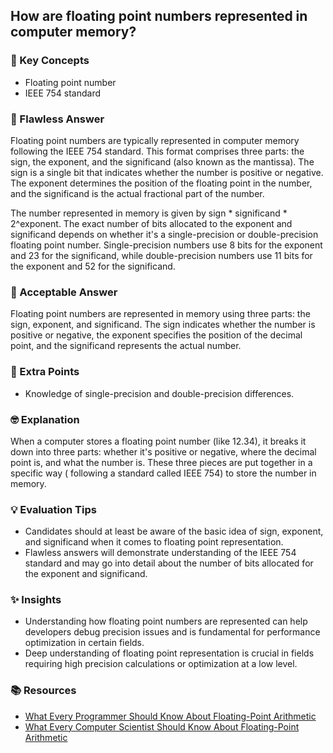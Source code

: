 ## How are floating point numbers represented in computer memory?

### 🎯 Key Concepts

- Floating point number
- IEEE 754 standard

### 👑 Flawless Answer

Floating point numbers are typically represented in computer memory following
the IEEE 754 standard. This format comprises three parts: the sign, the
exponent, and the significand (also known as the mantissa). The sign is a single
bit that indicates whether the number is positive or negative. The exponent
determines the position of the floating point in the number, and the significand
is the actual fractional part of the number.

The number represented in memory is given by sign * significand * 2^exponent.
The exact number of bits allocated to the exponent and significand depends on
whether it's a single-precision or double-precision floating point number.
Single-precision numbers use 8 bits for the exponent and 23 for the significand,
while double-precision numbers use 11 bits for the exponent and 52 for the
significand.

### 🌿 Acceptable Answer

Floating point numbers are represented in memory using three parts: the sign,
exponent, and significand. The sign indicates whether the number is positive or
negative, the exponent specifies the position of the decimal point, and the
significand represents the actual number.

### 💎 Extra Points

- Knowledge of single-precision and double-precision differences.

### 🤓 Explanation

When a computer stores a floating point number (like 12.34), it breaks it down
into three parts: whether it's positive or negative, where the decimal point is,
and what the number is. These three pieces are put together in a specific way (
following a standard called IEEE 754) to store the number in memory.

### 💡 Evaluation Tips

- Candidates should at least be aware of the basic idea of sign, exponent, and
  significand when it comes to floating point representation.
- Flawless answers will demonstrate understanding of the IEEE 754 standard and
  may go into detail about the number of bits allocated for the exponent and
  significand.

### ✨ Insights

- Understanding how floating point numbers are represented can help developers
  debug precision issues and is fundamental for performance optimization in
  certain fields.
- Deep understanding of floating point representation is crucial in fields
  requiring high precision calculations or optimization at a low level.

### 📚 Resources

- [What Every Programmer Should Know About Floating-Point Arithmetic](https://floating-point-gui.de/)
- [What Every Computer Scientist Should Know About Floating-Point Arithmetic](https://docs.oracle.com/cd/E19957-01/806-3568/ncg_goldberg.html)